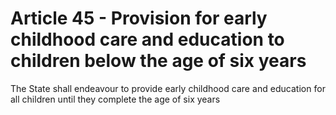 # Article 45 - Provision for early childhood care and education to children below the age of six years

<div style="text-align: justify">The State shall endeavour to provide early childhood care and education for all children until they complete the age of six years</div>